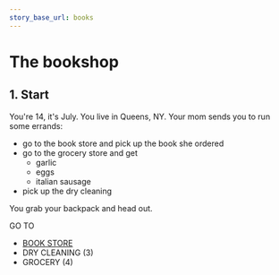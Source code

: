 ```yaml
---
story_base_url: books
---
```


# The bookshop

## 1. Start

You're 14, it's July. You live in Queens, NY. Your mom sends you to run some errands:
* go to the book store and pick up the book she ordered
* go to the grocery store and get
  * garlic
  * eggs
  * italian sausage
* pick up the dry cleaning

You grab your backpack and head out.

GO TO
* [BOOK STORE](2)
* DRY CLEANING (3)
* GROCERY (4)
